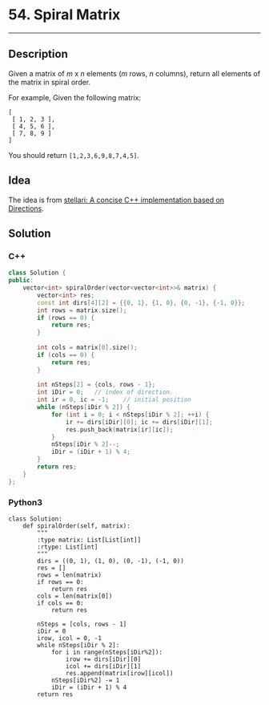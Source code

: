 # 54. Spiral Matrix
---

## Description

Given a matrix of *m* x *n* elements (*m* rows, *n* columns), return all elements of the matrix in spiral order.

For example,
Given the following matrix:

```
[
 [ 1, 2, 3 ],
 [ 4, 5, 6 ],
 [ 7, 8, 9 ]
]
```

You should return `[1,2,3,6,9,8,7,4,5]`.

## Idea

The idea is from [stellari: A concise C++ implementation based on Directions](https://leetcode.com/problems/spiral-matrix/discuss/20573/A-concise-C++-implementation-based-on-Directions).

## Solution

### C++

```cpp
class Solution {
public:
    vector<int> spiralOrder(vector<vector<int>>& matrix) {
        vector<int> res;
        const int dirs[4][2] = {{0, 1}, {1, 0}, {0, -1}, {-1, 0}};
        int rows = matrix.size();
        if (rows == 0) {
            return res;
        }
        
        int cols = matrix[0].size();
        if (cols == 0) {
            return res;
        }
        
        int nSteps[2] = {cols, rows - 1};
        int iDir = 0;   // index of direction.
        int ir = 0, ic = -1;    // initial position
        while (nSteps[iDir % 2]) {
            for (int i = 0; i < nSteps[iDir % 2]; ++i) {
                ir += dirs[iDir][0]; ic += dirs[iDir][1];
                res.push_back(matrix[ir][ic]);
            }
            nSteps[iDir % 2]--;
            iDir = (iDir + 1) % 4;
        }
        return res;
    }
};
```

### Python3

```python3
class Solution:
    def spiralOrder(self, matrix):
        """
        :type matrix: List[List[int]]
        :rtype: List[int]
        """
        dirs = ((0, 1), (1, 0), (0, -1), (-1, 0))
        res = []
        rows = len(matrix)
        if rows == 0:
            return res
        cols = len(matrix[0])
        if cols == 0:
            return res
        
        nSteps = [cols, rows - 1]
        iDir = 0
        irow, icol = 0, -1
        while nSteps[iDir % 2]:
            for i in range(nSteps[iDir%2]):
                irow += dirs[iDir][0]
                icol += dirs[iDir][1]
                res.append(matrix[irow][icol])
            nSteps[iDir%2] -= 1
            iDir = (iDir + 1) % 4
        return res
```